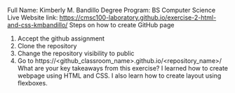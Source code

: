 Full Name: Kimberly M. Bandillo
Degree Program: BS Computer Science
Live Website link: https://cmsc100-laboratory.github.io/exercise-2-html-and-css-kmbandillo/
Steps on how to create GitHub page
  1. Accept the github assignment
  2. Clone the repository
  3. Change the repository visibility to public
  4. Go to https://<github_classroom_name>.github.io/<repository_name>/
What are your key takeaways from this exercise? I learned how to create webpage using HTML and CSS. I also learn how to create layout using flexboxes.

